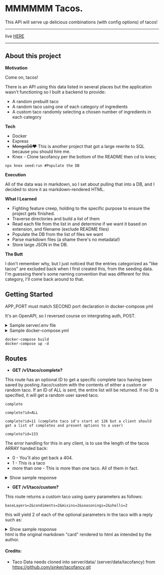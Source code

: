 # MMMMMM Tacos.
This API will serve up delicious combinations (with config options) of tacos!
<hr>

live [HERE](https://tacotaco.danielmattox.com)

<hr>

## About this project

__Motivation__

Come on, tacos! 

There is an API using this data listed in several places but the application wasn't functioning so I built a backend to provide:
- A random prebuilt taco
- A random taco using one of each category of ingredients
- A custom taco randomly selecting a chosen number of ingredients in each category

__Tech__

- Docker
- Express
- ~~MongoDB❤️~~ This is another project that got a large rewrite to SQL because you should hire me.
- Knex - Clone tacofancy per the bottom of the README then cd to knex;
```
npx knex seed:run #Populate the DB
```

__Execution__

All of the data was in markdown, so I set about pulling that into a DB, and I decided to store it as markdown-rendered HTML.

__What I Learned__

- Fighting feature creep, holding to the specific purpose to ensure the project gets finished.
- Traverse directories and build a list of them
- Read each file from the list in and determine if we want it based on extension, and filename (exclude README files)
- Populate the DB from the list of files we want
- Parse markdown files (a shame there's no metadata!)
- Store large JSON in the DB.

__The Butt__

I don't remember why, but I just noticed that the entries categorized as "like tacos" are excluded back when I first created this, from the seeding data. I'm guessing there's some naming convention that was different for this category, I'll come back around to that.

## Getting Started
APP_PORT must match SECOND port declaration in docker-compose.yml

It's an OpenAPI, so I reversed course on intergrating auth, POST.

<details>
  <summary>Sample server/.env file</summary>
  
```
APP_PORT = 5000
APP_NAME = tacotaco
ENVIRONMENT = development
BYPASS_SECRET = shhh
```
  
</details>
<details>
  <summary>Sample docker-compose.yml</summary>

    ---
    version: '3.7'

    services:
    server:
        build:
        context: ./server
        dockerfile: Dockerfile
        image: tacotaco
        container_name: tacotaco
        hostname: tacotaco
        command: /usr/src/app/node_modules/.bin/nodemon server.js
        volumes:
        - ./server:/usr/src/app
        - /usr/src/app/node_modules
        ports:
        - "5050:5000" # The first port needs mapped to incoming connections via Nginx, apache, etc.
        env_file: ./server/.env


    volumes:
    data-volume:
    node_modules:
    web-root:
        driver: local

</details>

```
docker-compose build
docker-compose up -d
```
## Routes

- __GET /v1/taco/complete?__

This route has an optional ID to get a specific complete taco having been saved by posting /taco/custom with the contents of either a custom or random taco. If an ID of ALL is sent, the entire list will be returned. If no ID is specified, it will get a random user saved taco.
```
complete

complete?id=ALL

complete?id=11 (complete taco id's start at 126 but a client should get a list of completes and present options to a user)

complete?id=133
```

The error handling for this in any client, is to use the length of the tacos ARRAY handed back:
 - 0 - You'll also get back a 404.
 - 1 - This is a taco
 - more than one - This is more than one taco. All of them in fact.
<details>
  <summary>Show sample response</summary>

```{
    "tacos": [
        {
            "id": 126,
            "name": "Asian Style Tacos",
            "category": "full_tacos",
            "path": "../data/tacofancy/full_tacos/asian_style_tacos.md",
            "html": "<h1 id=\"asian-style-tacos\">Asian Style Tacos</h1>\n<p>If you like a lighter asian style taco with no cheese, give this one a try. Use tofu to make these vegetarian-friendly!</p>\n<ol>\n<li>Using the <a href=\"../base_layers/asian_marinade.md\">asian marinade</a>, prepare some tofu or sliced pork</li>\n<li>Make some guacamole (add in a teaspoon of sesame oil and toasted sesame seeds to your recipe)</li>\n<li>Top with <a href=\"../condiments/pickled_vegetables.md\">asian pickled veggies</a></li>\n<li>And <a href=\"../condiments/asian_cabbage.md\">cabbage slaw</a></li>\n<li><strong>NOM</strong></li>\n</ol>\n<p>tags: vegetarian, vegan</p>\n",
            "likes": null,
            "created_at": "2022-09-27 06:27:41",
            "updated_at": "2022-09-27 06:27:41"
        },
        {
            "id": 127,
            "name": "Baja Fish Tacos",
            "category": "full_tacos",
            "path": "../data/tacofancy/full_tacos/baja_fish_tacos.md",
            "html": "....",
            "likes": null,
            "created_at": "2022-09-27 06:27:41",
            "updated_at": "2022-09-27 06:27:41"
        },
        {
            "id": 128,
            "name": "# Beef soft tacos\r",
            "category": "full_tacos",
            "path": "../data/tacofancy/full_tacos/beef_soft_tacos.md",
            "html": "....",
            "likes": null,
            "created_at": "2022-09-27 06:27:41",
            "updated_at": "2022-09-27 06:27:41"
        },
        ....
    ]
}
```

</details>

- __GET /v1/taco/custom?__

This route returns a custom taco using query parameters as follows:
```
baseLayers=2&condiments=2&mixins=2&seasonings=2&shells=2
```
this will yield 2 of each of the optional parameters in the taco with a reply such as:
<details>
  <summary>Show sample response</summary>

```
{
    "taco": {
        "baseLayers": [
            [
                {
                    "id": 42,
                    "name": "# Spaghetti Squash",
                    "category": "base_layers",
                    "path": "../data/tacofancy/base_layers/spaghetti_squash.md",
                    "html": "....",
                    "likes": null,
                    "created_at": "2022-09-27 06:27:41",
                    "updated_at": "2022-09-27 06:27:41"
                },
                {
                    "id": 33,
                    "name": "Puerco Pibil",
                    "category": "base_layers",
                    "path": "../data/tacofancy/base_layers/puerco_pibil.md",
                    "html": "....",
                    "likes": null,
                    "created_at": "2022-09-27 06:27:41",
                    "updated_at": "2022-09-27 06:27:41"
                }
            ]
        ],
        "condiments": [
            [
                {
                    "id": 84,
                    "name": "Simple Salsa Verde",
                    "category": "condiments",
                    "path": "../data/tacofancy/condiments/simple_salsa_verde.md",
                    "html": "....",
                    "likes": null,
                    "created_at": "2022-09-27 06:27:41",
                    "updated_at": "2022-09-27 06:27:41"
                },
                {
                    "id": 65,
                    "name": "Gochujang Cucumbers",
                    "category": "condiments",
                    "path": "../data/tacofancy/condiments/gochjang_cucumbers.md",
                    "html": "....",
                    "likes": null,
                    "created_at": "2022-09-27 06:27:41",
                    "updated_at": "2022-09-27 06:27:41"
                }
            ]
        ],
        "mixins": [
            [
                {
                    "id": 103,
                    "name": "Pomegranate Seeds",
                    "category": "mixins",
                    "path": "../data/tacofancy/mixins/pomegranate_seeds.md",
                    "html": "....",
                    "likes": null,
                    "created_at": "2022-09-27 06:27:41",
                    "updated_at": "2022-09-27 06:27:41"
                },
                {
                    "id": 93,
                    "name": "Shredded Brussels Sprouts",
                    "category": "mixins",
                    "path": "../data/tacofancy/mixins/brussels.md",
                    "html": "....",
                    "likes": null,
                    "created_at": "2022-09-27 06:27:41",
                    "updated_at": "2022-09-27 06:27:41"
                }
            ]
        ],
        "seasonings": [
            [
                {
                    "id": 111,
                    "name": "Mahi Mahi Rub",
                    "category": "seasonings",
                    "path": "../data/tacofancy/seasonings/mahimahirub.md",
                    "html": "....",
                    "likes": null,
                    "created_at": "2022-09-27 06:27:41",
                    "updated_at": "2022-09-27 06:27:41"
                },
                {
                    "id": 109,
                    "name": "Chipotle Rub",
                    "category": "seasonings",
                    "path": "../data/tacofancy/seasonings/chipotle_rub.md",
                    "html": "....",
                    "likes": null,
                    "created_at": "2022-09-27 06:27:41",
                    "updated_at": "2022-09-27 06:27:41"
                }
            ]
        ],
        "shells": [
            [
                {
                    "id": 121,
                    "name": "Hard Corn Shells (Traditional; US)",
                    "category": "shells",
                    "path": "../data/tacofancy/shells/hard_corn_traditional_us.md",
                    "html": "....",
                    "likes": null,
                    "created_at": "2022-09-27 06:27:41",
                    "updated_at": "2022-09-27 06:27:41"
                },
                {
                    "id": 124,
                    "name": "naan",
                    "category": "shells",
                    "path": "../data/tacofancy/shells/naan.md",
                    "html": "....",
                    "likes": null,
                    "created_at": "2022-09-27 06:27:41",
                    "updated_at": "2022-09-27 06:27:41"
                }
            ]
        ]
    }
}
```
</details>
html is the original markdown "card" rendered to html as intended by the author.

#### Credits:
- Taco Data needs cloned into server/data/ (server/data/tacofancy) from https://github.com/sinker/tacofancy.git
